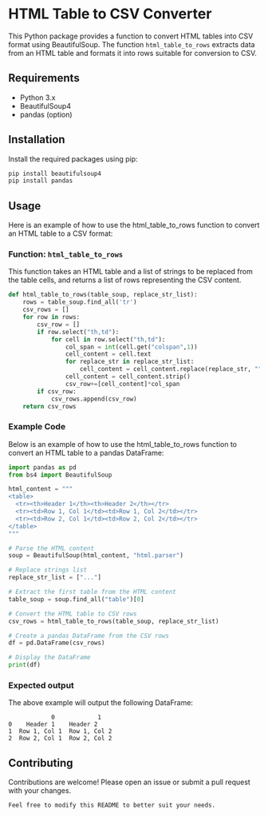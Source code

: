 # HTML Table to CSV Converter

This Python package provides a function to convert HTML tables into CSV format using BeautifulSoup. The function `html_table_to_rows` extracts data from an HTML table and formats it into rows suitable for conversion to CSV.

## Requirements

- Python 3.x
- BeautifulSoup4
- pandas (option)

## Installation

Install the required packages using pip:

```bash
pip install beautifulsoup4
pip install pandas
```

## Usage
Here is an example of how to use the html_table_to_rows function to convert an HTML table to a CSV format:
 
### Function: `html_table_to_rows`
This function takes an HTML table and a list of strings to be replaced from the table cells, and returns a list of rows representing the CSV content.
``` python
def html_table_to_rows(table_soup, replace_str_list):
    rows = table_soup.find_all('tr')
    csv_rows = []
    for row in rows:
        csv_row = []
        if row.select("th,td"):
            for cell in row.select("th,td"):
                col_span = int(cell.get("colspan",1))
                cell_content = cell.text
                for replace_str in replace_str_list:
                    cell_content = cell_content.replace(replace_str, "")
                cell_content = cell_content.strip()
                csv_row+=[cell_content]*col_span
        if csv_row:
            csv_rows.append(csv_row)
    return csv_rows
```

### Example Code
Below is an example of how to use the html_table_to_rows function to convert an HTML table to a pandas DataFrame:


```python
import pandas as pd
from bs4 import BeautifulSoup

html_content = """
<table>
  <tr><th>Header 1</th><th>Header 2</th></tr>
  <tr><td>Row 1, Col 1</td><td>Row 1, Col 2</td></tr>
  <tr><td>Row 2, Col 1</td><td>Row 2, Col 2</td></tr>
</table>
"""

# Parse the HTML content
soup = BeautifulSoup(html_content, "html.parser")

# Replace strings list
replace_str_list = ["..."]

# Extract the first table from the HTML content
table_soup = soup.find_all("table")[0]

# Convert the HTML table to CSV rows
csv_rows = html_table_to_rows(table_soup, replace_str_list)

# Create a pandas DataFrame from the CSV rows
df = pd.DataFrame(csv_rows)

# Display the DataFrame
print(df)
```

### Expected output
The above example will output the following DataFrame:
```
            0            1
0    Header 1    Header 2
1  Row 1, Col 1  Row 1, Col 2
2  Row 2, Col 1  Row 2, Col 2
```

## Contributing
Contributions are welcome! Please open an issue or submit a pull request with your changes.

`Feel free to modify this README to better suit your needs.`
